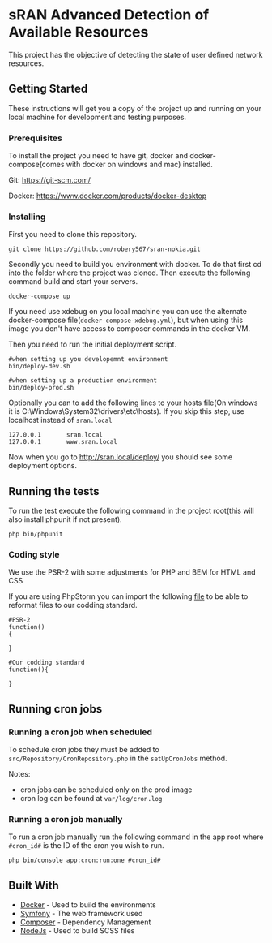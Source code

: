 # sRAN Advanced Detection of Available Resources

This project has the objective of detecting the state of user defined network resources.

## Getting Started

These instructions will get you a copy of the project up and running on your local machine for development and testing purposes.

### Prerequisites

To install the project you need to have git, docker and docker-compose(comes with docker on windows and mac) installed.

Git: https://git-scm.com/

Docker: https://www.docker.com/products/docker-desktop

### Installing

First you need to clone this repository.

```
git clone https://github.com/robery567/sran-nokia.git
```

Secondly you need to build you environment with docker. To do that first cd into the folder where the project was cloned. Then execute the following command build and start your servers.

```
docker-compose up
```

If you need use xdebug on you local machine you can use the alternate docker-compose file(```docker-compose-xdebug.yml```), but when using this image you don't have access to composer commands in the docker VM.

Then you need to run the initial deployment script.

```
#when setting up you developemnt environment
bin/deploy-dev.sh

#when setting up a production environment
bin/deploy-prod.sh
```

Optionally you can to add the following lines to your hosts file(On windows it is C:\Windows\System32\drivers\etc\hosts).
If you skip this step, use localhost instead of ```sran.local``` 

```
127.0.0.1       sran.local
127.0.0.1       www.sran.local
```

Now when you go to http://sran.local/deploy/ you should see some deployment options.

## Running the tests

To run the test execute the following command in the project root(this will also install phpunit if not present).

```php bin/phpunit```


### Coding style

We use the PSR-2 with some adjustments for PHP and BEM for HTML and CSS

If you are using PhpStorm you can import the following [file](https://drive.google.com/open?id=1nBVtNTnfetoqtdR359AUw-Agb-OsW8YQ) to be able to reformat files to our codding standard.

```
#PSR-2
function()
{

}

#Our codding standard
function(){

}

```

## Running cron jobs

### Running a cron job when scheduled

To schedule cron jobs they must be added to ```src/Repository/CronRepository.php``` in the ```setUpCronJobs``` method.

Notes: 
* cron jobs can be scheduled only on the prod image
* cron log can be found at ```var/log/cron.log```

### Running a cron job manually

To run a cron job manually run the following command in the app root where ```#cron_id#``` is the ID of the cron you wish to run.

```
php bin/console app:cron:run:one #cron_id#

```

## Built With

* [Docker](https://www.docker.com/) - Used to build the environments
* [Symfony](https://symfony.com/) - The web framework used
* [Composer](https://getcomposer.org/) - Dependency Management
* [NodeJs](https://nodejs.org/en/) - Used to build SCSS files

